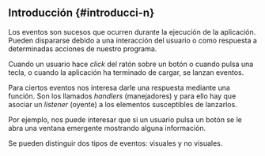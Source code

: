 ## Introducción {#introducci-n}

Los eventos son sucesos que ocurren durante la ejecución de la aplicación. Pueden dispararse debido a una interacción del usuario o como respuesta a determinadas acciones de nuestro programa.

Cuando un usuario hace *click* del ratón sobre un botón o cuando pulsa una tecla, o cuando la aplicación ha terminado de cargar, se lanzan eventos.

Para ciertos eventos nos interesa darle una respuesta mediante una función. Son los llamados _handlers_ (manejadores) y para ello hay que asociar un _listener_ (oyente) a los elementos susceptibles de lanzarlos.

Por ejemplo, nos puede interesar que si un usuario pulsa un botón se le abra una ventana emergente mostrando alguna información.

Se pueden distinguir dos tipos de eventos: visuales y no visuales.